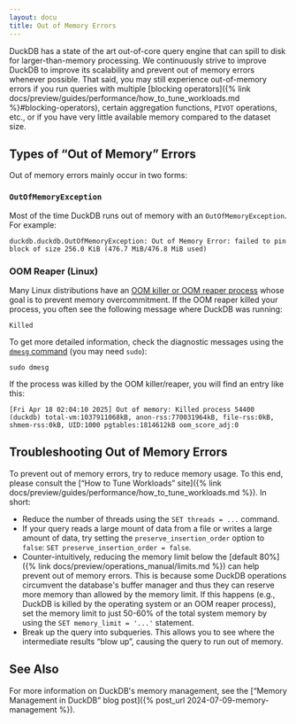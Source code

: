 ```yaml
---
layout: docu
title: Out of Memory Errors
---
```


DuckDB has a state of the art out-of-core query engine that can spill to disk for larger-than-memory processing.
We continuously strive to improve DuckDB to improve its scalability and prevent out of memory errors whenever possible.
That said, you may still experience out-of-memory errors if you run queries with multiple [blocking operators]({% link docs/preview/guides/performance/how_to_tune_workloads.md %}#blocking-operators), certain aggregation functions, `PIVOT` operations, etc., or if you have very little available memory compared to the dataset size.

## Types of “Out of Memory” Errors

Out of memory errors mainly occur in two forms:

### `OutOfMemoryException`

Most of the time DuckDB runs out of memory with an `OutOfMemoryException`.
For example:

```console
duckdb.duckdb.OutOfMemoryException: Out of Memory Error: failed to pin block of size 256.0 KiB (476.7 MiB/476.8 MiB used)
```

### OOM Reaper (Linux)

Many Linux distributions have an [OOM killer or OOM reaper process](https://learn.redhat.com/t5/Platform-Linux/Out-of-Memory-Killer/td-p/48828)
whose goal is to prevent memory overcommitment.
If the OOM reaper killed your process, you often see the following message where DuckDB was running:

```console
Killed
```

To get more detailed information, check the diagnostic messages using the [`dmesg` command](https://en.wikipedia.org/wiki/Dmesg) (you may need `sudo`):

```batch
sudo dmesg
```

If the process was killed by the OOM killer/reaper, you will find an entry like this:

```console
[Fri Apr 18 02:04:10 2025] Out of memory: Killed process 54400 (duckdb) total-vm:1037911068kB, anon-rss:770031964kB, file-rss:0kB, shmem-rss:0kB, UID:1000 pgtables:1814612kB oom_score_adj:0
```

## Troubleshooting Out of Memory Errors

To prevent out of memory errors, try to reduce memory usage.
To this end, please consult the [“How to Tune Workloads” site]({% link docs/preview/guides/performance/how_to_tune_workloads.md %}).
In short:

* Reduce the number of threads using the `SET threads = ...` command.
* If your query reads a large mount of data from a file or writes a large amount of data, try setting the `preserve_insertion_order` option to `false`: `SET preserve_insertion_order = false`.
* Counter-intuitively, reducing the memory limit below the [default 80%]({% link docs/preview/operations_manual/limits.md %}) can help prevent out of memory errors. This is because some DuckDB operations circumvent the database's buffer manager and thus they can reserve more memory than allowed by the memory limit. If this happens (e.g., DuckDB is killed by the operating system or an OOM reaper process), set the memory limit to just 50-60% of the total system memory by using the `SET memory_limit = '...'` statement.
* Break up the query into subqueries. This allows you to see where the intermediate results “blow up”, causing the query to run out of memory.

## See Also

For more information on DuckDB's memory management, see the [“Memory Management in DuckDB” blog post]({% post_url 2024-07-09-memory-management %}).
